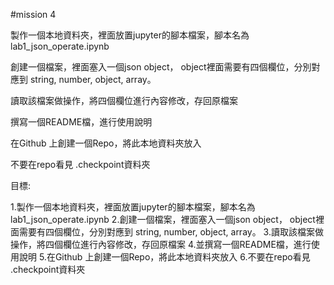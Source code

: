 #mission 4

製作一個本地資料夾，裡面放置jupyter的腳本檔案，腳本名為lab1_json_operate.ipynb

創建一個檔案，裡面塞入一個json object， object裡面需要有四個欄位，分別對應到 string, number, object, array。
    
讀取該檔案做操作，將四個欄位進行內容修改，存回原檔案

撰寫一個README檔，進行使用說明

在Github 上創建一個Repo，將此本地資料夾放入

不要在repo看見 .checkpoint資料夾

目標:

1.製作一個本地資料夾，裡面放置jupyter的腳本檔案，腳本名為lab1_json_operate.ipynb
2.創建一個檔案，裡面塞入一個json object， object裡面需要有四個欄位，分別對應到 string, number, object, array。
3.讀取該檔案做操作，將四個欄位進行內容修改，存回原檔案
4.並撰寫一個README檔，進行使用說明
5.在Github 上創建一個Repo，將此本地資料夾放入
6.不要在repo看見 .checkpoint資料夾
